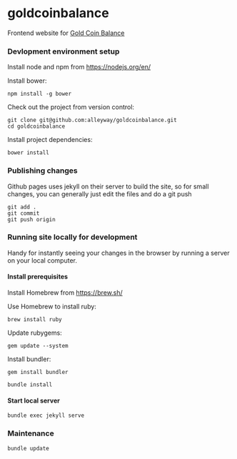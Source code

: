 # goldcoinbalance


Frontend website for <a href="https://goldcoinbalance.com">Gold Coin Balance</a>

### Devlopment environment setup

Install node and npm from https://nodejs.org/en/

Install bower:

    npm install -g bower

Check out the project from version control:

    git clone git@github.com:alleyway/goldcoinbalance.git
    cd goldcoinbalance

Install project dependencies:

    bower install


### Publishing changes

Github pages uses jekyll on their server to build the site, so for small changes, you can generally just edit the files and do a git push

    git add .
    git commit
    git push origin

### Running site locally for development

Handy for instantly seeing your changes in the browser by running a server on your local computer.


#### Install prerequisites

Install Homebrew from https://brew.sh/

Use Homebrew to install ruby:

    brew install ruby

Update rubygems:

    gem update --system

Install bundler:

    gem install bundler

    bundle install

#### Start local server

    bundle exec jekyll serve


### Maintenance


    bundle update


##
